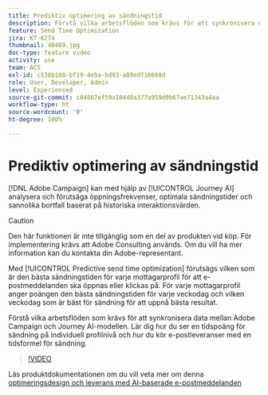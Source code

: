 ```yaml
---
title: Prediktiv optimering av sändningstid
description: Förstå vilka arbetsflöden som krävs för att synkronisera data mellan Adobe Campaign och Journey AI-modellen. Lär dig hur du ser en tidspoäng för sändning på individuell profilnivå och hur du kör e-postleveranser med en tidsformel för sändning.
feature: Send Time Optimization
jira: KT-6274
thumbnail: 40469.jpg
doc-type: feature video
activity: use
team: ACS
exl-id: c538b188-bf19-4e5a-bd93-a89ed716668d
role: User, Developer, Admin
level: Experienced
source-git-commit: c84867ef59a10448a377a959d0b67ae71343a4aa
workflow-type: ht
source-wordcount: '0'
ht-degree: 100%

---
```


# Prediktiv optimering av sändningstid

[!DNL Adobe Campaign] kan med hjälp av [!UICONTROL Journey AI] analysera och förutsäga öppningsfrekvenser, optimala sändningstider och sannolika bortfall baserat på historiska interaktionsvärden.

>[!CAUTION]
>Den här funktionen är inte tillgänglig som en del av produkten vid köp. För implementering krävs att Adobe Consulting används. Om du vill ha mer information kan du kontakta din Adobe-representant.

Med [!UICONTROL Predictive send time optimization] förutsägs vilken som är den bästa sändningstiden för varje mottagarprofil för att e-postmeddelanden ska öppnas eller klickas på. För varje mottagarprofil anger poängen den bästa sändningstiden för varje veckodag och vilken veckodag som är bäst för sändning för att uppnå bästa resultat.

Förstå vilka arbetsflöden som krävs för att synkronisera data mellan Adobe Campaign och Journey AI-modellen. Lär dig hur du ser en tidspoäng för sändning på individuell profilnivå och hur du kör e-postleveranser med en tidsformel för sändning.

>[!VIDEO](https://video.tv.adobe.com/v/40469?quality=12&learn=on)

Läs produktdokumentationen om du vill veta mer om denna [optimeringsdesign och leverans med AI-baserade e-postmeddelanden](https://experienceleague.adobe.com/docs/campaign-standard/using/testing-and-sending/preparing-and-testing-messages/predictive.html?lang=sv)
